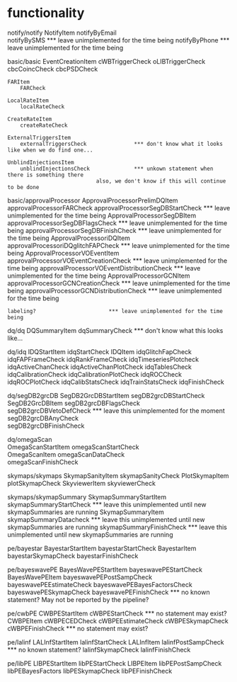 # functionality

notify/notify
    NotifyItem
        notifyByEmail					
        notifyBySMS					*** leave unimplemented for the time being
        notifyByPhone					*** leave unimplemented for the time being

basic/basic
    EventCreationItem
        cWBTriggerCheck
        oLIBTriggerCheck
        cbcCoincCheck
        cbcPSDCheck

    FARItem
        FARCheck

    LocalRateItem
        localRateCheck

    CreateRateItem
        createRateCheck

    ExternalTriggersItem
        externalTriggersCheck				*** don't know what it looks like when we do find one...

    UnblindInjectionsItem
        unblindInjectionsCheck				*** unkown statement when there is something there
							    also, we don't know if this will continue to be done

basic/approvalProcessor
    ApprovalProcessorPrelimDQItem
        approvalProcessorFARCheck
        approvalProcessorSegDBStartCheck		*** leave unimplemented for the time being
    ApprovalProcessorSegDBItem
        approvalProcessorSegDBFlagsCheck		*** leave unimplemented for the time being
        approvalProcessorSegDBFinishCheck		*** leave unimplemented for the time being
    ApprovalProcessoriDQItem
        approvalProcessoriDQglitchFAPCheck		*** leave unimplemented for the time being
    ApprovalProcessorVOEventItem
        approvalProcessorVOEventCreationCheck		*** leave unimplemented for the time being
        approvalProcessorVOEventDistributionCheck	*** leave unimplemented for the time being
    ApprovalProcessorGCNItem
        approvalProcessorGCNCreationCheck		*** leave unimplemented for the time being
        approvalProcessorGCNDistributionCheck		*** leave unimplemented for the time being

    labeling?						*** leave unimplemented for the time being

dq/dq
    DQSummaryItem
        dqSummaryCheck					*** don't know what this looks like...

dq/idq
    IDQStartItem
        idqStartCheck
    IDQItem
        idqGlitchFapCheck
        idqFAPFrameCheck
        idqRankFrameCheck
        idqTimeseriesPlotcheck
        idqActiveChanCheck
        idqActiveChanPlotCheck
        idqTablesCheck
        idqCalibrationCheck
        idqCalibrationPlotCheck
        idqROCCheck
        idqROCPlotCheck
        idqCalibStatsCheck
        idqTrainStatsCheck
        idqFinishCheck

dq/segDB2grcDB
    SegDB2GrcDBStartItem
        segDB2grcDBStartCheck
    SegDB2GrcDBItem
        segDB2grcDBFlagsCheck				
        segDB2grcDBVetoDefCheck				*** leave this unimplemented for the moment
        segDB2grcDBAnyCheck				
        segDB2grcDBFinishCheck

dq/omegaScan					
    OmegaScanStartItem
        omegaScanStartCheck				
    OmegaScanItem
        omegaScanDataCheck				
        omegaScanFinishCheck				

skymaps/skymaps
    SkymapSanityItem
        skymapSanityCheck
    PlotSkymapItem
        plotSkymapCheck
    SkyviewerItem
        skyviewerCheck

skymaps/skymapSummary
    SkymapSummaryStartItem
        skymapSummaryStartCheck				*** leave this unimplemented until new skymapSummaries are running
    SkymapSummaryItem
        skymapSummaryDatacheck 				*** leave this unimplemented until new skymapSummaries are running
        skymapSummaryFinishCheck			*** leave this unimplemented until new skymapSummaries are running

pe/bayestar
    BayestarStartItem
        bayestarStartCheck
    BayestarItem
        bayestarSkymapCheck
        bayestarFinishCheck

pe/bayeswavePE
    BayesWavePEStartItem
        bayeswavePEStartCheck
    BayesWavePEItem
        bayeswavePEPostSampCheck
        bayeswavePEEstimateCheck
        bayeswavePEBayesFactorsCheck
        bayeswavePESkymapCheck
        bayeswavePEFinishCheck				*** no known statement? May not be reported by the pipeline?

pe/cwbPE
    CWBPEStartItem
        cWBPEStartCheck					*** no statement may exist?
    CWBPEItem
        cWBPECEDCheck
        cWBPEEstimateCheck
        cWBPESkymapCheck
        cWBPEFinishCheck				*** no statement may exist?

pe/lalinf
    LALInfStartItem
        lalinfStartCheck
    LALInfItem
        lalinfPostSampCheck				*** no known statement?
        lalinfSkymapCheck
        lalinfFinishCheck

pe/libPE
    LIBPEStartItem
        libPEStartCheck
    LIBPEItem
        libPEPostSampCheck
        libPEBayesFactors
        libPESkymapCheck
        libPEFinishCheck
